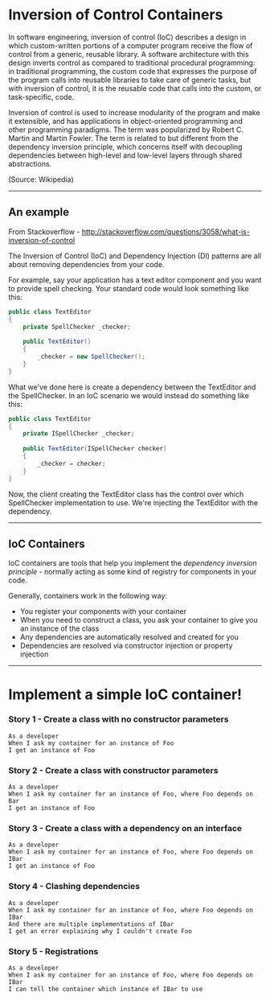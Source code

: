# Inversion of Control Containers

In software engineering, inversion of control (IoC) describes a design in which custom-written portions of a computer program receive the flow of control from a generic, reusable library. A software architecture with this design inverts control as compared to traditional procedural programming: in traditional programming, the custom code that expresses the purpose of the program calls into reusable libraries to take care of generic tasks, but with inversion of control, it is the reusable code that calls into the custom, or task-specific, code.

Inversion of control is used to increase modularity of the program and make it extensible, and has applications in object-oriented programming and other programming paradigms. The term was popularized by Robert C. Martin and Martin Fowler. The term is related to but different from the dependency inversion principle, which concerns itself with decoupling dependencies between high-level and low-level layers through shared abstractions.

(Source: Wikipedia)

---
## An example

From Stackoverflow - http://stackoverflow.com/questions/3058/what-is-inversion-of-control

The Inversion of Control (IoC) and Dependency Injection (DI) patterns are all about removing dependencies from your code.

For example, say your application has a text editor component and you want to provide spell checking. Your standard code would look something like this:

```csharp
public class TextEditor
{
    private SpellChecker _checker;
    
    public TextEditor()
    {
        _checker = new SpellChecker();
    }
}
```

What we've done here is create a dependency between the TextEditor and the SpellChecker. In an IoC scenario we would instead do something like this:

```csharp
public class TextEditor
{
    private ISpellChecker _checker;
    
    public TextEditor(ISpellChecker checker)
    {
        _checker = checker;
    }
}
```

Now, the client creating the TextEditor class has the control over which SpellChecker implementation to use. We're injecting the TextEditor with the dependency.

---

## IoC Containers

IoC containers are tools that help you implement the *dependency inversion principle* - normally acting as some kind of registry for components in your code.

Generally, containers work in the following way:

* You register your components with your container
* When you need to construct a class, you ask your container to give you an instance of the class
* Any dependencies are automatically resolved and created for you
* Dependencies are resolved via constructor injection or property injection

---

# Implement a simple IoC container!

### Story 1 - Create a class with no constructor parameters

``` 
As a developer
When I ask my container for an instance of Foo
I get an instance of Foo
```

### Story 2 - Create a class with constructor parameters

``` 
As a developer
When I ask my container for an instance of Foo, where Foo depends on Bar
I get an instance of Foo
```

### Story 3 - Create a class with a dependency on an interface

``` 
As a developer
When I ask my container for an instance of Foo, where Foo depends on IBar
I get an instance of Foo
```

### Story 4 - Clashing dependencies

``` 
As a developer
When I ask my container for an instance of Foo, where Foo depends on IBar
And there are multiple implementations of IBar
I get an error explaining why I couldn't create Foo
```

### Story 5 - Registrations

``` 
As a developer
When I ask my container for an instance of Foo, where Foo depends on IBar
I can tell the container which instance of IBar to use
```

